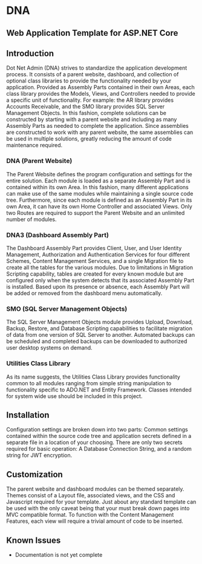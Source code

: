 ﻿# DNA
## Web Application Template for ASP.NET Core

## Introduction
Dot Net Admin (DNA) strives to standardize the application development process. It consists of a parent website, dashboard, and collection of optional class libraries to provide the functionality needed by your application.
Provided as Assembly Parts contained in their own Areas, each class library provides the Models, Views, and Controllers needed to provide a specific unit of functionality. For example: the AR library provides Accounts Receivable, and the SMO library provides SQL Server Management Objects. In this fashion, complete solutions can be constructed by starting with a parent website and including as many Assembly Parts as needed to complete the application. Since assemblies are constructed to work with any parent website, the same assemblies can be used in multiple solutions, greatly reducing the amount of code maintenance required.

### DNA (Parent Website)
The Parent Website defines the program configuration and settings for the entire solution. Each module is loaded as a separate Assembly Part and is contained within its own Area. In this fashion, many different applications can make use of the same modules while maintaining a single source code tree. Furthermore, since each module is defined as an Assembly Part in its own Area, it can have its own Home Controller and associated Views. Only two Routes are required to support the Parent Website and an unlimited number of modules.

### DNA3 (Dashboard Assembly Part)
The Dashboard Assembly Part provides Client, User, and User Identity Management, Authorization and Authentication Services for four different Schemes, Content Management Services, and a single Migration file to create all the tables for the various modules. Due to limitations in Migration Scripting capability, tables are created for every known module but are configured only when the system detects that its associated Assembly Part is installed. Based upon its presence or absence, each Assembly Part will be added or removed from the dashboard menu automatically.

### SMO (SQL Server Management Objects)
The SQL Server Management Objects module provides Upload, Download, Backup, Restore, and Database Scripting capabilities to facilitate migration of data from one version of SQL Server to another. Automated backups can be scheduled and completed backups can be downloaded to authorized user desktop systems on demand.

### Utilities Class Library
As its name suggests, the Utilities Class Library provides functionality common to all modules ranging from simple string manipulation to functionality specific to ADO.NET and Entity Framework. Classes intended for system wide use should be included in this project.

## Installation
Configuration settings are broken down into two parts: Common settings contained within the source code tree and application secrets defined in a separate file in a location of your choosing. There are only two secrets required for basic operation: A Database Connection String, and a random string for JWT encryption.

## Customization
The parent website and dashboard modules can be themed separately. Themes consist of a Layout file, associated views, and the CSS and Javascript required for your template. Just about any standard template can be used with the only caveat being that your must break down pages into MVC compatible format. To function with the Content Management Features, each view will require a trivial amount of code to be inserted.

## Known Issues
- Documentation is not yet complete